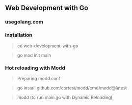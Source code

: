 ## Web Development with Go
### usegolang.com

### Installation
> cd web-development-with-go

> go mod init main

### Hot reloading with Modd
> Preparing modd.conf

> go install github.com/cortesi/modd/cmd/modd@latest

> modd (to run main.go with Dynamic Reloading)